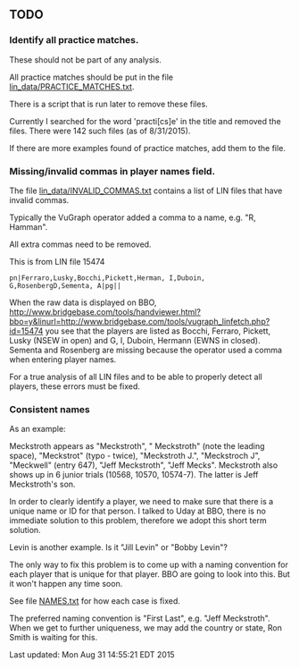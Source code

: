 ## TODO

### Identify all practice matches. 

These should not be part of any analysis.

All practice matches should be put in the file [lin_data/PRACTICE_MATCHES.txt](PRACTICE_MATCHES.txt).

There is a script that is run later to remove these files.

Currently I searched for the word 'practi[cs]e' in the title and removed the files. 
There were 142 such files (as of 8/31/2015).

If there are more examples found of practice matches, add them to the file.

### Missing/invalid commas in player names field.

The file [lin_data/INVALID_COMMAS.txt](INVALID_COMMAS.txt) contains a list of LIN files that have invalid commas.

Typically the VuGraph operator added a comma to a name, e.g. "R, Hamman".

All extra commas need to be removed.

This is from LIN file 15474

```
pn|Ferraro,Lusky,Bocchi,Pickett,Herman, I,Duboin, G,RosenbergD,Sementa, A|pg||
```

When the raw data is displayed on BBO,
http://www.bridgebase.com/tools/handviewer.html?bbo=y&linurl=http://www.bridgebase.com/tools/vugraph_linfetch.php?id=15474
you see that the players are listed as Bocchi, Ferraro, Pickett, Lusky (NSEW in open) and G, I, Duboin, Hermann (EWNS in closed). Sementa and Rosenberg are missing because the operator used a comma when entering player names.

For a true analysis of all LIN files and to be able to properly detect all players, these errors must be fixed.

### Consistent names

As an example:

Meckstroth appears as "Meckstroth", " Meckstroth" (note the leading space), "Meckstrot" (typo - twice), "Meckstroth J.", "Meckstroch J", "Meckwell" (entry 647), "Jeff Meckstroth", "Jeff Mecks". Meckstroth also shows up in 6 junior trials (10568, 10570, 10574-7).  The latter is Jeff Meckstroth's son.

In order to clearly identify a player, we need to make sure that there is a unique name or ID for that person. I talked to Uday at BBO, there is no immediate solution to this problem, therefore we adopt this short term solution.

Levin is another example. Is it "Jill Levin" or "Bobby Levin"?

The only way to fix this problem is to come up with a naming convention for each player that is unique for that player. BBO are going to look into this. But it won't happen any time soon.

See file [NAMES.txt](NAMES.txt) for how each case is fixed.

The preferred naming convention is "First Last", e.g. "Jeff Meckstroth". When we get to further uniqueness, we may add the country or state, Ron Smith is waiting for this.

Last updated:
Mon Aug 31 14:55:21 EDT 2015
